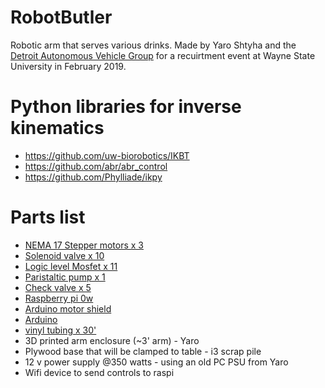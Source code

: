 # RobotButler
Robotic arm that serves various drinks. Made by Yaro Shtyha and the [Detroit Autonomous Vehicle Group](https://davg.tech/) for a recuirtment event at Wayne State University in February 2019.


# Python libraries for inverse kinematics
- https://github.com/uw-biorobotics/IKBT
- https://github.com/abr/abr_control
- https://github.com/Phylliade/ikpy

# Parts list
- [NEMA 17 Stepper motors x 3](https://www.ebay.com/itm/Stepper-Motor-Nema-17-SL42STH34-1504A-40mm-1-8A-78Oz-4-Lead-for-3D-Printers/202388518117?hash=item2f1f4bb4e5:g:fBIAAOSwd~Zbj4~G:rk:1:pf:0&LH_BIN=1)
- [Solenoid valve x 10](https://www.ebay.com/itm/DC12V-Normally-Closed-Type-Electronic-Control-Solenoid-ESHK/223170991184?hash=item33f6071450:g:fIIAAOSw0wtavF1w:rk:14:pf:0&LH_BIN=1&autorefresh=true)
- [Logic level Mosfet x 11](https://www.ebay.com/itm/20Pcs-IRLZ44N-PBF-Power-MOSFET-Logic-Level-N-Channel-0-022OHM-TO-220-IC-Chip-USA/173493492366?hash=item2865049a8e:rk:1:pf:0)
- [Paristaltic pump x 1](https://www.ebay.com/itm/DC-12-24V-Peristaltic-Pump-Large-Flow-Dosing-Pump-Vacuum-Aquarium-Lab-Analytical/273097535778?hash=item3f95e1b122:m:mUXje-wYDBR0DV0zzfXsCEQ:rk:10:pf:0)
- [Check valve x 5](https://www.usplastic.com/catalog/item.aspx?sku=64048&gclid=EAIaIQobChMI6-PswujD3gIVQ7jACh0_2ASsEAQYASABEgI4Z_D_BwE)
- [Raspberry pi 0w](https://www.microcenter.com/product/486575/zero-w)
- [Arduino motor shield](https://www.amazon.com/Compatible-Arduino-Duemilanove-Atomic-Market/dp/B00TMA4YSS/ref=asc_df_B00TMA4YSS/?tag=hyprod-20&linkCode=df0&hvadid=194019628201&hvpos=1o1&hvnetw=g&hvrand=13664937720553066793&hvpone=&hvptwo=&hvqmt=&hvdev=c&hvdvcmdl=&hvlocint=&hvlocphy=9016967&hvtargid=pla-340551339284&psc=1)
- [Arduino](https://www.ebay.com/itm/UNO-R3-ATmega328P-16MHz-CH340-CH340G-USB-For-Arduino/302936647614?hash=item46886e67be:g:U2AAAOSwqM9b1SGS:rk:39:pf:0)
- [vinyl tubing x 30'](https://www.homedepot.com/p/Everbilt-3-8-in-O-D-x-1-4-in-I-D-x-10-ft-PVC-Clear-Vinyl-Tube-702098/207144353)
- 3D printed arm enclosure (~3' arm) - Yaro
- Plywood base that will be clamped to table - i3 scrap pile
- 12 v power supply @350 watts - using an old PC PSU from Yaro
- Wifi device to send controls to raspi
